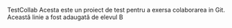 TestCollab
Acesta este un proiect de test pentru a exersa colaborarea in Git.
Această linie a fost adaugată de elevul B
